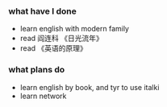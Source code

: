 ### what have I done
* learn english with modern family
* read 阎连科 《日光流年》
* read 《英语的原理》

### what plans do
* learn english by book, and tyr to use italki
* learn network